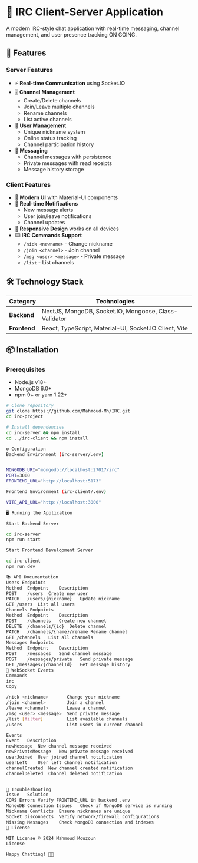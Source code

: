 # 💬 IRC Client-Server Application

A modern IRC-style chat application with real-time messaging, channel management, and user presence tracking ON GOING.

## 🚀 Features

### **Server Features**
- ⚡ **Real-time Communication** using Socket.IO
- 🎚️ **Channel Management**
  - Create/Delete channels
  - Join/Leave multiple channels
  - Rename channels
  - List active channels
- 👥 **User Management**
  - Unique nickname system
  - Online status tracking
  - Channel participation history
- 💌 **Messaging**
  - Channel messages with persistence
  - Private messages with read receipts
  - Message history storage

### **Client Features**
- 🎨 **Modern UI** with Material-UI components
- 🔔 **Real-time Notifications**
  - New message alerts
  - User join/leave notifications
  - Channel updates
- 📱 **Responsive Design** works on all devices
- ⌨️ **IRC Commands Support**
  - `/nick <newname>` - Change nickname
  - `/join <channel>` - Join channel
  - `/msg <user> <message>` - Private message
  - `/list` - List channels

## 🛠️ Technology Stack

| Category       | Technologies                                                                 |
|----------------|------------------------------------------------------------------------------|
| **Backend**    | NestJS, MongoDB, Socket.IO, Mongoose, Class-Validator                        |
| **Frontend**   | React, TypeScript, Material-UI, Socket.IO Client, Vite                       |

## 📦 Installation

### Prerequisites
- Node.js v18+
- MongoDB 6.0+
- npm 9+ or yarn 1.22+

```bash
# Clone repository
git clone https://github.com/Mahmoud-Mh/IRC.git
cd irc-project

# Install dependencies
cd irc-server && npm install
cd ../irc-client && npm install

⚙️ Configuration
Backend Environment (irc-server/.env)


MONGODB_URI="mongodb://localhost:27017/irc"
PORT=3000
FRONTEND_URL="http://localhost:5173"

Frontend Environment (irc-client/.env)

VITE_API_URL="http://localhost:3000"

🖥️ Running the Application

Start Backend Server

cd irc-server
npm run start

Start Frontend Development Server

cd irc-client
npm run dev

📚 API Documentation
Users Endpoints
Method	Endpoint	Description
POST	/users	Create new user
PATCH	/users/{nickname}	Update nickname
GET	/users	List all users
Channels Endpoints
Method	Endpoint	Description
POST	/channels	Create new channel
DELETE	/channels/{id}	Delete channel
PATCH	/channels/{name}/rename	Rename channel
GET	/channels	List all channels
Messages Endpoints
Method	Endpoint	Description
POST	/messages	Send channel message
POST	/messages/private	Send private message
GET	/messages/{channelId}	Get message history
🔌 WebSocket Events
Commands
irc
Copy

/nick <nickname>       Change your nickname
/join <channel>        Join a channel
/leave <channel>       Leave a channel
/msg <user> <message>  Send private message
/list [filter]         List available channels
/users                 List users in current channel

Events
Event	Description
newMessage	New channel message received
newPrivateMessage	New private message received
userJoined	User joined channel notification
userLeft	User left channel notification
channelCreated	New channel created notification
channelDeleted	Channel deleted notification


🚨 Troubleshooting
Issue	Solution
CORS Errors	Verify FRONTEND_URL in backend .env
MongoDB Connection Issues	Check if MongoDB service is running
Nickname Conflicts	Ensure nicknames are unique
Socket Disconnects	Verify network/firewall configurations
Missing Messages	Check MongoDB connection and indexes
📜 License

MIT License © 2024 Mahmoud Mouzoun
License

Happy Chatting! 💬🚀
